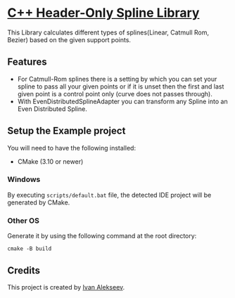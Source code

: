 # [C++ Header-Only Spline Library](https://github.com/vanyka/spline-lib-cpp)
This Library calculates different types of splines(Linear, Catmull Rom, Bezier) based on the given support points.


## Features
- For Catmull-Rom splines there is a setting by which you can set your spline to pass all your given points or if it is unset then the first and last given point is a control point only (curve does not passes through).
- With EvenDistributedSplineAdapter you can transform any Spline into an Even Distributed Spline.

## Setup the Example project
You will need to have the following installed:
- CMake (3.10 or newer)

### Windows
By executing `scripts/default.bat` file, the detected IDE project will be generated by CMake.

### Other OS

Generate it by using the following command at the root directory:
```
cmake -B build
```

## Credits
This project is created by [Ivan Alekseev](https://github.com/vanyka).
